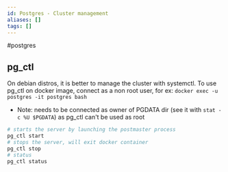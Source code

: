 ```yaml
---
id: Postgres - Cluster management
aliases: []
tags: []
---
```


#postgres

## pg_ctl

On debian distros, it is better to manage the cluster with systemctl. To use pg_ctl on docker image, connect as a non root user, for ex:
`docker exec -u postgres -it postgres bash`

- Note: needs to be connected as owner of PGDATA dir (see it with `stat -c %U $PGDATA`) as pg_ctl can't be used as root

```bash
# starts the server by launching the postmaster process
pg_ctl start
# stops the server, will exit docker container
pg_ctl stop
# status
pg_ctl status
```
